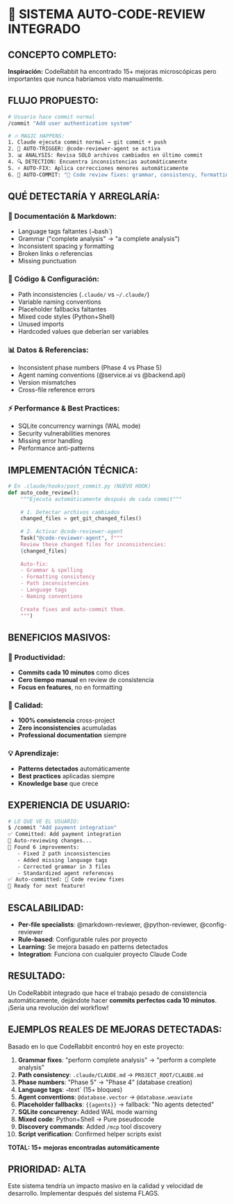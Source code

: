 # 🤖 SISTEMA AUTO-CODE-REVIEW INTEGRADO

## **CONCEPTO COMPLETO:**

**Inspiración:** CodeRabbit ha encontrado 15+ mejoras microscópicas pero importantes que nunca habríamos visto manualmente.

## **FLUJO PROPUESTO:**

```bash
# Usuario hace commit normal
/commit "Add user authentication system" 

# 🔥 MAGIC HAPPENS:
1. Claude ejecuta commit normal → git commit + push
2. 🤖 AUTO-TRIGGER: @code-reviewer-agent se activa
3. 📊 ANALYSIS: Revisa SOLO archivos cambiados en último commit
4. 🔍 DETECTION: Encuentra inconsistencias automáticamente
5. ⚡ AUTO-FIX: Aplica correcciones menores automáticamente
6. 📝 AUTO-COMMIT: "🤖 Code review fixes: grammar, consistency, formatting"
```

## **QUÉ DETECTARÍA Y ARREGLARÍA:**

### **📝 Documentación & Markdown:**
- Language tags faltantes (```` → ````bash`)
- Grammar ("complete analysis" → "a complete analysis")  
- Inconsistent spacing y formatting
- Broken links o referencias
- Missing punctuation

### **🔧 Código & Configuración:**
- Path inconsistencies (`.claude/` vs `~/.claude/`)
- Variable naming conventions
- Placeholder fallbacks faltantes
- Mixed code styles (Python+Shell)
- Unused imports
- Hardcoded values que deberían ser variables

### **📊 Datos & Referencias:**
- Inconsistent phase numbers (Phase 4 vs Phase 5)
- Agent naming conventions (@service.ai vs @backend.api)
- Version mismatches
- Cross-file reference errors

### **⚡ Performance & Best Practices:**
- SQLite concurrency warnings (WAL mode)
- Security vulnerabilities menores
- Missing error handling
- Performance anti-patterns

## **IMPLEMENTACIÓN TÉCNICA:**

```python
# En .claude/hooks/post_commit.py (NUEVO HOOK)
def auto_code_review():
    """Ejecuta automáticamente después de cada commit"""
    
    # 1. Detectar archivos cambiados
    changed_files = get_git_changed_files()
    
    # 2. Activar @code-reviewer-agent
    Task("@code-reviewer-agent", f"""
    Review these changed files for inconsistencies:
    {changed_files}
    
    Auto-fix:
    - Grammar & spelling
    - Formatting consistency  
    - Path inconsistencies
    - Language tags
    - Naming conventions
    
    Create fixes and auto-commit them.
    """)
```

## **BENEFICIOS MASIVOS:**

### **🚀 Productividad:**
- **Commits cada 10 minutos** como dices
- **Cero tiempo manual** en review de consistencia
- **Focus en features**, no en formatting

### **🎯 Calidad:**
- **100% consistencia** cross-project
- **Zero inconsistencies** acumuladas
- **Professional documentation** siempre

### **💡 Aprendizaje:**
- **Patterns detectados** automáticamente
- **Best practices** aplicadas siempre
- **Knowledge base** que crece

## **EXPERIENCIA DE USUARIO:**

```bash
# LO QUE VE EL USUARIO:
$ /commit "Add payment integration"
✅ Committed: Add payment integration
🤖 Auto-reviewing changes...
🔧 Found 6 improvements:
   - Fixed 2 path inconsistencies
   - Added missing language tags  
   - Corrected grammar in 3 files
   - Standardized agent references
✅ Auto-committed: 🤖 Code review fixes
🎉 Ready for next feature!
```

## **ESCALABILIDAD:**

- **Per-file specialists**: @markdown-reviewer, @python-reviewer, @config-reviewer
- **Rule-based**: Configurable rules por proyecto
- **Learning**: Se mejora basado en patterns detectados
- **Integration**: Funciona con cualquier proyecto Claude Code

## **RESULTADO:**

Un CodeRabbit integrado que hace el trabajo pesado de consistencia automáticamente, dejándote hacer **commits perfectos cada 10 minutos**. ¡Sería una revolución del workflow!

## **EJEMPLOS REALES DE MEJORAS DETECTADAS:**

Basado en lo que CodeRabbit encontró hoy en este proyecto:

1. **Grammar fixes**: "perform complete analysis" → "perform a complete analysis"
2. **Path consistency**: `.claude/CLAUDE.md` → `PROJECT_ROOT/CLAUDE.md`
3. **Phase numbers**: "Phase 5" → "Phase 4" (database creation)
4. **Language tags**: ```` → ````text` (15+ bloques)
5. **Agent conventions**: `@database.vector` → `@database.weaviate`
6. **Placeholder fallbacks**: `{{agents}}` → fallback: "No agents detected"
7. **SQLite concurrency**: Added WAL mode warning
8. **Mixed code**: Python+Shell → Pure pseudocode
9. **Discovery commands**: Added `/mcp` tool discovery
10. **Script verification**: Confirmed helper scripts exist

**TOTAL: 15+ mejoras encontradas automáticamente**

## **PRIORIDAD: ALTA**

Este sistema tendría un impacto masivo en la calidad y velocidad de desarrollo. Implementar después del sistema FLAGS.